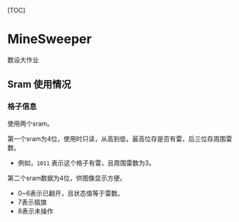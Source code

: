 [TOC]

# MineSweeper

数设大作业

## Sram 使用情况

### 格子信息

使用两个sram。

第一个sram为4位，使用时只读，从高到低，最高位存是否有雷，后三位存周围雷数。

- 例如，`1011` 表示这个格子有雷，且周围雷数为3。

第二个sram数据为4位，供图像显示方便。

- 0~6表示已翻开，且状态值等于雷数。
- 7表示插旗
- 8表示未操作

